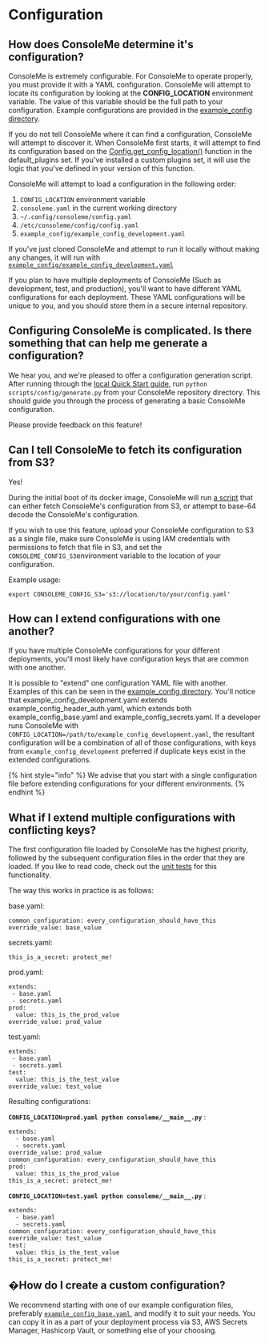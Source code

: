 # Configuration

## How does ConsoleMe determine it's configuration?

ConsoleMe is extremely configurable. For ConsoleMe to operate properly, you must provide it with a YAML configuration. ConsoleMe will attempt to locate its configuration by looking at the **CONFIG\_LOCATION** environment variable. The value of this variable should be the full path to your configuration. Example configurations are provided in the [example\_config directory](https://github.com/Netflix/consoleme/tree/master/example_config).

If you do not tell ConsoleMe where it can find a configuration, ConsoleMe will attempt to discover it. When ConsoleMe first starts, it will attempt to find its configuration based on the [Config.get\_config\_location\(\)](https://github.com/Netflix/consoleme/blob/master/default_plugins/consoleme_default_plugins/plugins/config/config.py#L7) function in the default\_plugins set. If you've installed a custom plugins set, it will use the logic that you've defined in your version of this function.

ConsoleMe will attempt to load a configuration in the following order:

1. `CONFIG_LOCATION` environment variable
2. `consoleme.yaml` in the current working directory
3. `~/.config/consoleme/config.yaml`
4. `/etc/consoleme/config/config.yaml`
5. `example_config/example_config_development.yaml`

If you've just cloned ConsoleMe and attempt to run it locally without making any changes, it will run with [`example_config/example_config_development.yaml`](https://github.com/Netflix/consoleme/blob/master/example_config/example_config_development.yaml)

If you plan to have multiple deployments of ConsoleMe \(Such as development, test, and production\), you'll want to have different YAML configurations for each deployment. These YAML configurations will be unique to you, and you should store them in a secure internal repository.

## Configuring ConsoleMe is complicated. Is there something that can help me generate a configuration?

We hear you, and we're pleased to offer a configuration generation script. After running through the [local Quick Start guide](../quick-start/local-development.md), run `python scripts/config/generate.py` from your ConsoleMe repository directory. This should guide you through the process of generating a basic ConsoleMe configuration. 

Please provide feedback on this feature!

## Can I tell ConsoleMe to fetch its configuration from S3?

Yes!

During the initial boot of its docker image, ConsoleMe will run [a script](https://github.com/Netflix/consoleme/blob/master/scripts/retrieve_or_decode_configuration.py) that can either fetch ConsoleMe's configuration from S3, or attempt to base-64 decode the ConsoleMe's configuration.  

If you wish to use this feature, upload your ConsoleMe configuration to S3 as a single file, make sure ConsoleMe is using IAM credentials with permissions to fetch that file in S3, and set the `CONSOLEME_CONFIG_S3`environment variable to the location of your configuration.

Example usage:

```text
export CONSOLEME_CONFIG_S3='s3://location/to/your/config.yaml'
```

## How can I extend configurations with one another?

If you have multiple ConsoleMe configurations for your different deployments, you'll most likely have configuration keys that are common with one another.

It is possible to "extend" one configuration YAML file with another. Examples of this can be seen in the [example\_config directory](https://github.com/Netflix/consoleme/tree/master/example_config). You'll notice that example\_config\_development.yaml extends example\_config\_header\_auth.yaml, which extends both example\_config\_base.yaml and example\_config\_secrets.yaml. If a developer runs ConsoleMe with `CONFIG_LOCATION=/path/to/example_config_development.yaml`, the resultant configuration will be a combination of all of those configurations, with keys from `example_config_development` preferred if duplicate keys exist in the extended configurations.

{% hint style="info" %}
We advise that you start with a single configuration file before extending configurations for your different environments.
{% endhint %}

## What if I extend multiple configurations with conflicting keys?

The first configuration file loaded by ConsoleMe has the highest priority, followed by the subsequent configuration files in the order that they are loaded. If you like to read code, check out the [unit tests](https://github.com/Netflix/consoleme/blob/master/tests/config/test_config.py) for this functionality.

The way this works in practice is as follows:

base.yaml:

```text
common_configuration: every_configuration_should_have_this
override_value: base_value
```

secrets.yaml:

```text
this_is_a_secret: protect_me!
```

prod.yaml:

```text
extends:
 - base.yaml
 - secrets.yaml
prod:
  value: this_is_the_prod_value
override_value: prod_value
```

test.yaml:

```text
extends:
 - base.yaml
 - secrets.yaml
test:
  value: this_is_the_test_value
override_value: test_value
```

Resulting configurations:

**`CONFIG_LOCATION=prod.yaml python consoleme/__main__.py`** :

```text
extends:
  - base.yaml
  - secrets.yaml
override_value: prod_value
common_configuration: every_configuration_should_have_this
prod:
  value: this_is_the_prod_value
this_is_a_secret: protect_me!
```

**`CONFIG_LOCATION=test.yaml python consoleme/__main__.py`** :  

```text
extends:
  - base.yaml
  - secrets.yaml
common_configuration: every_configuration_should_have_this
override_value: test_value
test:
  value: this_is_the_test_value
this_is_a_secret: protect_me!
```

## �How do I create a custom configuration?

We recommend starting with one of our example configuration files, preferably [`example_config_base.yaml`](https://github.com/Netflix/consoleme/blob/master/example_config/example_config_base.yaml), and modify it to suit your needs. You can copy it in as a part of your deployment process via S3, AWS Secrets Manager, Hashicorp Vault, or something else of your choosing.



